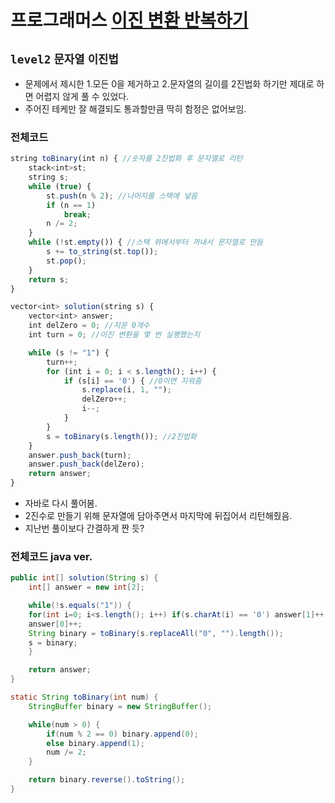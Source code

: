 # 프로그래머스 [이진 변환 반복하기](https://programmers.co.kr/learn/courses/30/lessons/70129?language=java)
`level2` `문자열` `이진법`
--- 
- 문제에서 제시한 1.모든 0을 제거하고 2.문자열의 길이를 2진법화 하기만 제대로 하면 어렵지 않게 풀 수 있었다.
- 주어진 테케만 잘 해결되도 통과할만큼 딱히 함정은 없어보임.

### 전체코드
```jsx
string toBinary(int n) { //숫자를 2진법화 후 문자열로 리턴
	stack<int>st;
	string s;
	while (true) {
		st.push(n % 2); //나머지를 스택에 넣음
		if (n == 1)
			break;
		n /= 2;
	}
	while (!st.empty()) { //스택 위에서부터 꺼내서 문자열로 만듬
		s += to_string(st.top());
		st.pop();
	}
	return s;
}

vector<int> solution(string s) {
	vector<int> answer;
	int delZero = 0; //지운 0개수
	int turn = 0; //이진 변환을 몇 번 실행했는지

	while (s != "1") {
		turn++;
		for (int i = 0; i < s.length(); i++) {
			if (s[i] == '0') { //0이면 지워줌
				s.replace(i, 1, "");
				delZero++;
				i--;
			}
		}
		s = toBinary(s.length()); //2진법화
	}
	answer.push_back(turn);
	answer.push_back(delZero);
	return answer;
}
```

- 자바로 다시 풀어봄. 
- 2진수로 만들기 위해 문자열에 담아주면서 마지막에 뒤집어서 리턴해줬음. 
- 지난번 풀이보다 간결하게 짠 듯?
### 전체코드 java ver.
```java
public int[] solution(String s) {
	int[] answer = new int[2];

	while(!s.equals("1")) {
	for(int i=0; i<s.length(); i++) if(s.charAt(i) == '0') answer[1]++;
	answer[0]++;
	String binary = toBinary(s.replaceAll("0", "").length());
	s = binary;
	}

	return answer;
}

static String toBinary(int num) {
	StringBuffer binary = new StringBuffer();

	while(num > 0) {
		if(num % 2 == 0) binary.append(0);
		else binary.append(1);
		num /= 2;
	}

	return binary.reverse().toString();
}
```
